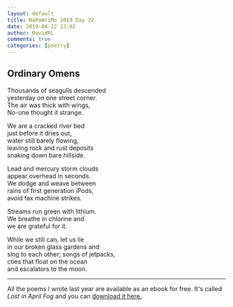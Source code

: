 ```yaml
---  
layout: default  
title: NaPoWriMo 2019 Day 22  
date: 2019-04-22 13:02  
author: DavidRL  
comments: true  
categories: [poetry] 
---  
```

  
<h2>Ordinary Omens</h2>  
<!-- /wp:heading -->  

  
<p>Thousands of seagulls descended<br />  
yesterday on one street corner.<br />  
The air was thick with wings,<br />  
No-one thought it strange.</p>  


  
<p>We are a cracked river bed<br />  
just before it dries out,<br />  
water still barely flowing,<br />  
leaving rock and rust deposits<br />  
snaking down bare hillside.</p>  


  
<p>Lead and mercury storm clouds<br />  
appear overhead in seconds.<br />  
We dodge and weave between<br />  
rains of first generation iPods,<br />  
avoid fax machine strikes.</p>  


  
<p>Streams run green with lithium.<br />  
We breathe in chlorine and<br />  
we are grateful for it.</p>  


  
<p>While we still can, let us lie<br /> in our broken glass gardens and<br /> sing to each other; songs of jetpacks,<br /> cties that float on the ocean<br /> and escalators to the moon.</p>  


 
<hr class="wp-block-separator"/>  
 

<p>All the poems I wrote last year are available as an ebook for free. It's called <em>Lost in April Fog </em>and you can <a href="/aprilfog/">download it here. </a></p>  
